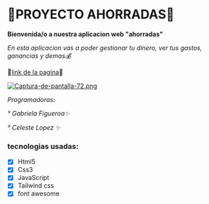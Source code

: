 # 💸PROYECTO AHORRADAS💸 

**Bienvenida/o a nuestra aplicacion web "ahorradas"**

*En esta aplicacion vas a poder gestionar tu dinero, ver tus gastos, ganancias y demas💰*

💸[link de la pagina](https://celelo.github.io/PROYECTO--AHORRADAS/)💸

[![Captura-de-pantalla-72.png](https://i.postimg.cc/rFrKh0Xv/Captura-de-pantalla-72.png)](https://postimg.cc/VdzfvNNR)

*Programadoras:*

*° Gabriela Figueroa✨*

*° Celeste Lopez ✨*

### tecnologias usadas:
- [x] Html5
- [x] Css3
- [x] JavaScript
- [x] Tailwind css
- [x] font awesome
